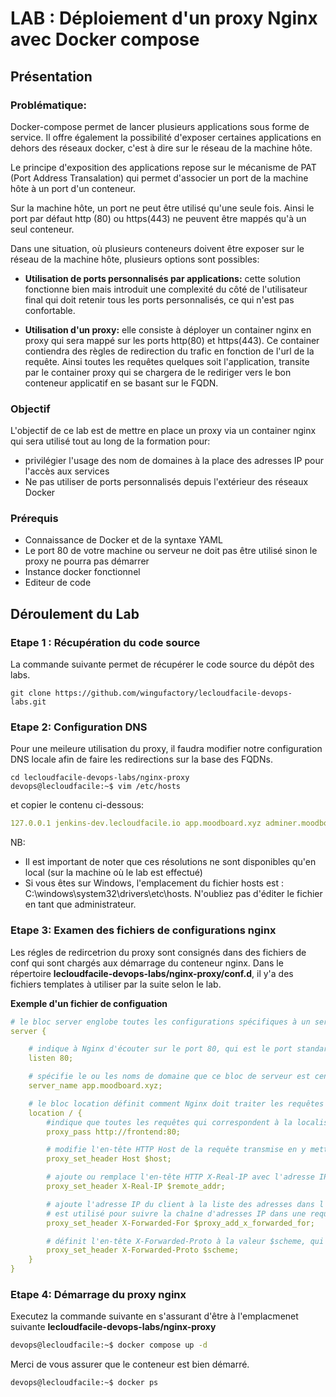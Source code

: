 # LAB : Déploiement d'un proxy Nginx avec Docker compose

## Présentation

### Problématique: 

Docker-compose permet de lancer plusieurs applications sous forme de service. Il offre également la possibilité d'exposer certaines applications en dehors des réseaux docker, c'est à dire sur le réseau de la machine hôte.

Le principe d'exposition des applications repose sur le mécanisme de PAT (Port Address Transalation) qui permet d'associer un port de la machine hôte à un port d'un conteneur.

Sur la machine hôte, un port ne peut être utilisé qu'une seule fois. Ainsi le port par défaut http (80) ou https(443) ne peuvent être mappés qu'à un seul conteneur.

Dans une situation, où plusieurs conteneurs doivent être exposer sur le réseau de la machine hôte, plusieurs options sont possibles:

- **Utilisation de ports personnalisés par applications:** cette solution fonctionne bien mais introduit une complexité du côté de l'utilisateur final qui doit retenir tous les ports personnalisés, ce qui n'est pas confortable.

- **Utilisation d'un proxy:** elle consiste à déployer un container nginx en proxy qui sera mappé sur les ports http(80) et https(443). Ce container contiendra des règles de redirection du trafic en fonction de l'url de la requête.  Ainsi toutes les requêtes quelques soit l'application, transite par le container proxy qui se chargera de le rediriger vers le bon conteneur applicatif en se basant sur le FQDN.

### Objectif

L'objectif de ce lab est de mettre en place un proxy via un container nginx qui sera utilisé tout au long de la formation pour:
- privilégier l'usage des nom de domaines à la place des adresses IP pour l'accès aux services
- Ne pas utiliser de ports personnalisés depuis l'extérieur des réseaux Docker

### Prérequis

- Connaissance de Docker et de la syntaxe YAML
- Le port 80 de votre machine ou serveur ne doit pas être utilisé sinon le proxy ne pourra pas démarrer
- Instance docker fonctionnel
- Editeur de code

## Déroulement du Lab

### Etape 1 : Récupération du code source

La commande suivante permet de récupérer le code source du dépôt des labs. 

```
git clone https://github.com/wingufactory/lecloudfacile-devops-labs.git
```

### Etape 2: Configuration DNS

Pour une meileure utilisation du proxy, il faudra modifier notre configuration DNS locale afin de faire les redirections sur la base des FQDNs.

```shell
cd lecloudfacile-devops-labs/nginx-proxy
devops@lecloudfacile:~$ vim /etc/hosts
```

et copier le contenu ci-dessous:
```yaml
127.0.0.1 jenkins-dev.lecloudfacile.io app.moodboard.xyz adminer.moodboard.xyz api.moodboard.xyz
```

NB:

- Il est important de noter que ces résolutions ne sont disponibles qu'en local (sur la machine où le lab est effectué)
- Si vous êtes sur Windows, l'emplacement du fichier hosts est : C:\windows\system32\drivers\etc\hosts. N'oubliez pas d'éditer le fichier en tant que administrateur.

### Etape 3: Examen des fichiers de configurations nginx

Les régles de redircetrion du proxy sont consignés dans des fichiers de conf qui sont chargés aux démarrage du conteneur nginx. Dans le répertoire **lecloudfacile-devops-labs/nginx-proxy/conf.d**, il y'a des fichiers templates à utiliser par la suite selon le lab.

**Exemple d'un fichier de configuation**


```yaml
# le bloc server englobe toutes les configurations spécifiques à un serveur virtuel, c'est-à-dire une instance de Nginx qui traite les requêtes pour un ou plusieurs domaines.
server {

    # indique à Nginx d'écouter sur le port 80, qui est le port standard pour le trafic HTTP non sécurisé. 
    listen 80;

    # spécifie le ou les noms de domaine que ce bloc de serveur est censé gérer.
    server_name app.moodboard.xyz;

    # le bloc location définit comment Nginx doit traiter les requêtes pour une URL spécifique
    location / {
        #indique que toutes les requêtes qui correspondent à la localisation / doivent être transmises à http://frontend:80
        proxy_pass http://frontend:80;

        # modifie l'en-tête HTTP Host de la requête transmise en y mettant la valeur  $host = app.moodboard.xyz
        proxy_set_header Host $host;

        # ajoute ou remplace l'en-tête HTTP X-Real-IP avec l'adresse IP de l'utilisateur qui a initié la requête
        proxy_set_header X-Real-IP $remote_addr;

        # ajoute l'adresse IP du client à la liste des adresses dans l'en-tête X-Forwarded-For
        # est utilisé pour suivre la chaîne d'adresses IP dans une requête client qui passe à travers un proxy ou un équilibreur de charge
        proxy_set_header X-Forwarded-For $proxy_add_x_forwarded_for;

        # définit l'en-tête X-Forwarded-Proto à la valeur $scheme, qui représente le schéma utilisé pour la connexion à Nginx (http dans ce cas). Cela permet au serveur backend de savoir si la requête d'origine était en HTTP ou en HTTPS.
        proxy_set_header X-Forwarded-Proto $scheme;
    }
}
```

### Etape 4: Démarrage du proxy nginx


Executez la commande suivante en s'assurant d'être à l'emplacmenet suivante **lecloudfacile-devops-labs/nginx-proxy**

```bash
devops@lecloudfacile:~$ docker compose up -d
```

Merci de vous assurer que le conteneur est bien démarré.

```bash
devops@lecloudfacile:~$ docker ps 
```